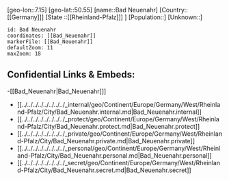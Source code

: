 ﻿---
location: [50.55,7.15]
mapzoom: [7,12] 
mapmarker: city 
type: City
tags:
- geo/City


SpocWebEntityId: 28967
isDeleted: false
confidential: public

---
[geo-lon::7.15]
[geo-lat::50.55]
[name::Bad Neuenahr]
[Country::[[Germany]]]
[State ::[[Rheinland-Pfalz]]] ]
[Population::]
[Unknown::]


```leaflet
id: Bad Neuenahr
coordinates: [[Bad_Neuenahr]]
markerFile: [[Bad_Neuenahr]]
defaultZoom: 11 
maxZoom: 18
```


## Confidential Links & Embeds: 
-[[Bad_Neuenahr|Bad_Neuenahr]]] 
- [[../../../../../../../../_internal/geo/Continent/Europe/Germany/West/Rheinland-Pfalz/City/Bad_Neuenahr.internal.md|Bad_Neuenahr.internal]] 
- [[../../../../../../../../_protect/geo/Continent/Europe/Germany/West/Rheinland-Pfalz/City/Bad_Neuenahr.protect.md|Bad_Neuenahr.protect]] 
- [[../../../../../../../../_private/geo/Continent/Europe/Germany/West/Rheinland-Pfalz/City/Bad_Neuenahr.private.md|Bad_Neuenahr.private]] 
- [[../../../../../../../../_personal/geo/Continent/Europe/Germany/West/Rheinland-Pfalz/City/Bad_Neuenahr.personal.md|Bad_Neuenahr.personal]] 
- [[../../../../../../../../_secret/geo/Continent/Europe/Germany/West/Rheinland-Pfalz/City/Bad_Neuenahr.secret.md|Bad_Neuenahr.secret]] 
